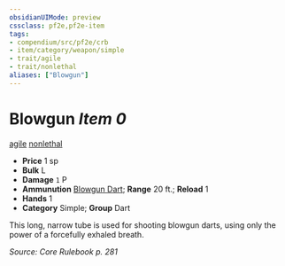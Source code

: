 ```yaml
---
obsidianUIMode: preview
cssclass: pf2e,pf2e-item
tags:
- compendium/src/pf2e/crb
- item/category/weapon/simple
- trait/agile
- trait/nonlethal
aliases: ["Blowgun"]
---
```

# Blowgun *Item 0*  
[agile](../../../rules/traits/agile.md)  [nonlethal](../../../rules/traits/nonlethal.md)  

- **Price** 1 sp
- **Bulk** L
- **Damage** `1` P
- **Ammunution** [Blowgun Dart](blowgun-dart.md); **Range** 20 ft.; **Reload** 1
- **Hands** 1
- **Category** Simple; **Group** Dart 

This long, narrow tube is used for shooting blowgun darts, using only the power of a forcefully exhaled breath.

*Source: Core Rulebook p. 281*